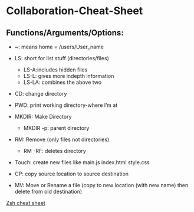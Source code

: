 # **Collaboration-Cheat-Sheet**
 
## **Functions/Arguments/Options:**
* ~: means home = /users/User_name  
   
* LS: short for list stuff (directories/files)
  * LS-A:includes hidden files
  * LS-L: gives more indepth information
  * LS-LA: combines the above two
* CD: change directory
* PWD: print working directory-where I’m at
* MKDIR: Make Directory 
  * MKDIR -p: parent directory
* RM: Remove (only files not directories)
  * RM -RF: deletes directory
* Touch: create new files like main.js index.html style.css
* CP: copy source location to source destination 
* MV: Move or Rename a file (copy to new location (with new name) then delete from old destination)

[Zsh cheat sheet](https://github.com/ohmyzsh/ohmyzsh/wiki/Cheatsheet)